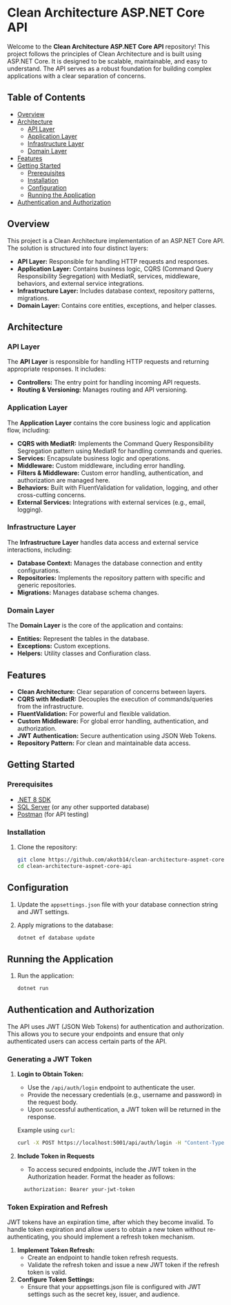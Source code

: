 # Clean Architecture ASP.NET Core API

Welcome to the **Clean Architecture ASP.NET Core API** repository! This project follows the principles of Clean Architecture and is built using ASP.NET Core. It is designed to be scalable, maintainable, and easy to understand. The API serves as a robust foundation for building complex applications with a clear separation of concerns.

## Table of Contents

- [Overview](#overview)
- [Architecture](#architecture)
  - [API Layer](#api-layer)
  - [Application Layer](#application-layer)
  - [Infrastructure Layer](#infrastructure-layer)
  - [Domain Layer](#domain-layer)
- [Features](#features)
- [Getting Started](#getting-started)
  - [Prerequisites](#prerequisites)
  - [Installation](#installation)
  - [Configuration](#configuration)
  - [Running the Application](#running-the-application)
- [Authentication and Authorization](#authentication-and-authorization)


## Overview

This project is a Clean Architecture implementation of an ASP.NET Core API. The solution is structured into four distinct layers:

- **API Layer:** Responsible for handling HTTP requests and responses.
- **Application Layer:** Contains business logic, CQRS (Command Query Responsibility Segregation) with MediatR, services, middleware, behaviors, and external service integrations.
- **Infrastructure Layer:** Includes database context, repository patterns, migrations.
- **Domain Layer:** Contains core entities, exceptions, and helper classes.

## Architecture

### API Layer

The **API Layer** is responsible for handling HTTP requests and returning appropriate responses. It includes:

- **Controllers:** The entry point for handling incoming API requests.
- **Routing & Versioning:** Manages routing and API versioning.

### Application Layer

The **Application Layer** contains the core business logic and application flow, including:

- **CQRS with MediatR:** Implements the Command Query Responsibility Segregation pattern using MediatR for handling commands and queries.
- **Services:** Encapsulate business logic and operations.
- **Middleware:** Custom middleware, including error handling.
- **Filters & Middleware:** Custom error handling, authentication, and authorization are managed here.
- **Behaviors:** Built with FluentValidation for validation, logging, and other cross-cutting concerns.
- **External Services:** Integrations with external services (e.g., email, logging).
  
### Infrastructure Layer

The **Infrastructure Layer** handles data access and external service interactions, including:

- **Database Context:** Manages the database connection and entity configurations.
- **Repositories:** Implements the repository pattern with specific and generic repositories.
- **Migrations:** Manages database schema changes.


### Domain Layer

The **Domain Layer** is the core of the application and contains:

- **Entities:** Represent the tables in the database.
- **Exceptions:** Custom exceptions.
- **Helpers:** Utility classes and Confiuration class.

## Features

- **Clean Architecture:** Clear separation of concerns between layers.
- **CQRS with MediatR:** Decouples the execution of commands/queries from the infrastructure.
- **FluentValidation:** For powerful and flexible validation.
- **Custom Middleware:** For global error handling, authentication, and authorization.
- **JWT Authentication:** Secure authentication using JSON Web Tokens.
- **Repository Pattern:** For clean and maintainable data access.

## Getting Started

### Prerequisites

- [.NET 8 SDK](https://dotnet.microsoft.com/download/dotnet/8.0)
- [SQL Server](https://www.microsoft.com/en-us/sql-server/sql-server-downloads) (or any other supported database)
- [Postman](https://www.postman.com/downloads/) (for API testing)

### Installation

1. Clone the repository:

   ```bash
   git clone https://github.com/akotb14/clean-architecture-aspnet-core-api.git
   cd clean-architecture-aspnet-core-api

## Configuration

1. Update the `appsettings.json` file with your database connection string and JWT settings.

2. Apply migrations to the database:

   ```bash
   dotnet ef database update

## Running the Application

1. Run the application:

   ```bash
   dotnet run
## Authentication and Authorization

The API uses JWT (JSON Web Tokens) for authentication and authorization. This allows you to secure your endpoints and ensure that only authenticated users can access certain parts of the API.

### Generating a JWT Token

1. **Login to Obtain Token:**
   - Use the `/api/auth/login` endpoint to authenticate the user.
   - Provide the necessary credentials (e.g., username and password) in the request body.
   - Upon successful authentication, a JWT token will be returned in the response.

   Example using `curl`:

   ```bash
   curl -X POST https://localhost:5001/api/auth/login -H "Content-Type: application/json" -d '{"email": "your-email", "password": "your-password"}'
2. **Include Token in Requests**
    - To access secured endpoints, include the JWT token in the Authorization header. Format the header as follows:
    ```bash
      authorization: Bearer your-jwt-token
### Token Expiration and Refresh
  JWT tokens have an expiration time, after which they become invalid. To handle token expiration and allow users to obtain a new token without re-authenticating, you should implement a refresh token mechanism.

1. **Implement Token Refresh:**
    - Create an endpoint to handle token refresh requests.
    - Validate the refresh token and issue a new JWT token if the refresh token is valid.
2. **Configure Token Settings:**
    - Ensure that your appsettings.json file is configured with JWT settings such as the secret key, issuer, and audience.
